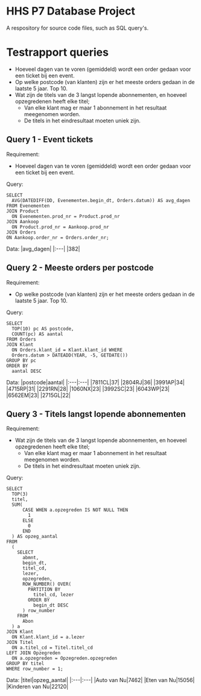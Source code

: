 # HHS P7 Database Project
A respository for source code files, such as SQL query's.

# Testrapport queries
* Hoeveel dagen van te voren (gemiddeld) wordt een order gedaan voor een
  ticket bij een event.
* Op welke postcode (van klanten) zijn er het meeste orders gedaan in de
  laatste 5 jaar. Top 10.
* Wat zijn de titels van de 3 langst lopende abonnementen, en hoeveel
  opzegredenen heeft elke titel;
    * Van elke klant mag er maar 1 abonnement in het resultaat meegenomen worden.
    * De titels in het eindresultaat moeten uniek zijn.

## Query 1 - Event tickets
Requirement:
* Hoeveel dagen van te voren (gemiddeld) wordt een order gedaan voor een
  ticket bij een event.

Query:
```mssql
SELECT
  AVG(DATEDIFF(DD, Evenementen.begin_dt, Orders.datum)) AS avg_dagen
FROM Evenementen
JOIN Product
  ON Evenementen.prod_nr = Product.prod_nr
JOIN Aankoop
  ON Product.prod_nr = Aankoop.prod_nr
JOIN Orders
ON Aankoop.order_nr = Orders.order_nr;
```

Data:
|avg_dagen|
|:---|
|382|


## Query 2 - Meeste orders per postcode
Requirement:
* Op welke postcode (van klanten) zijn er het meeste orders gedaan in de
  laatste 5 jaar. Top 10.

Query:
```mssql
SELECT
  TOP(10) pc AS postcode,
  COUNT(pc) AS aantal
FROM Orders
JOIN Klant
  ON Orders.klant_id = Klant.klant_id WHERE
  Orders.datum > DATEADD(YEAR, -5, GETDATE())
GROUP BY pc
ORDER BY
  aantal DESC
```

Data:
|postcode|aantal|
|:---|:---|
|7811CL|37|
|2804RJ|36|
|3991AP|34|
|4715RP|31|
|2291RN|28|
|1060NX|23|
|3992SC|23|
|6043WP|23|
|6562EM|23|
|2715GL|22|

## Query 3 - Titels langst lopende abonnementen
Requirement:
* Wat zijn de titels van de 3 langst lopende abonnementen, en hoeveel
  opzegredenen heeft elke titel;
    * Van elke klant mag er maar 1 abonnement in het resultaat meegenomen worden.
    * De titels in het eindresultaat moeten uniek zijn.

Query:
```mssql
SELECT
  TOP(3)
  titel,
  SUM(
      CASE WHEN a.opzegreden IS NOT NULL THEN
        1
      ELSE
        0
      END
  ) AS opzeg_aantal
FROM
  (
    SELECT
      abmnt,
      begin_dt,
      titel_cd,
      lezer,
      opzegreden,
      ROW_NUMBER() OVER(
        PARTITION BY
          titel_cd, lezer
        ORDER BY
          begin_dt DESC
      ) row_number
    FROM
      Abon
  ) a
JOIN Klant
  ON Klant.klant_id = a.lezer
JOIN Titel
  ON a.titel_cd = Titel.titel_cd
LEFT JOIN Opzegreden
  ON a.opzegreden = Opzegreden.opzegreden
GROUP BY titel
WHERE row_number = 1;
```

Data:
|titel|opzeg_aantal|
|:---|:---|
|Auto van Nu|7462|
|Eten van Nu|15056|
|Kinderen van Nu|22120|

